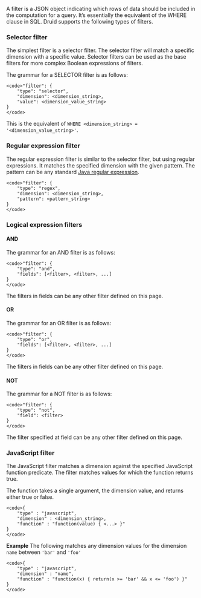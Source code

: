 A filter is a JSON object indicating which rows of data should be included in the computation for a query. It’s essentially the equivalent of the WHERE clause in SQL. Druid supports the following types of filters.

### Selector filter

The simplest filter is a selector filter. The selector filter will match a specific dimension with a specific value. Selector filters can be used as the base filters for more complex Boolean expressions of filters.

The grammar for a SELECTOR filter is as follows:

    <code>"filter": {
        "type": "selector",
        "dimension": <dimension_string>,
        "value": <dimension_value_string>
    }
    </code>

This is the equivalent of `WHERE <dimension_string> = '<dimension_value_string>'`.

### Regular expression filter

The regular expression filter is similar to the selector filter, but using regular expressions. It matches the specified dimension with the given pattern. The pattern can be any standard [Java regular expression](http://docs.oracle.com/javase/6/docs/api/java/util/regex/Pattern.html).

    <code>"filter": {
        "type": "regex",
        "dimension": <dimension_string>,
        "pattern": <pattern_string>
    }
    </code>

### Logical expression filters

#### AND

The grammar for an AND filter is as follows:

    <code>"filter": {
        "type": "and",
        "fields": [<filter>, <filter>, ...]
    }
    </code>

The filters in fields can be any other filter defined on this page.

#### OR

The grammar for an OR filter is as follows:

    <code>"filter": {
        "type": "or",
        "fields": [<filter>, <filter>, ...]
    }
    </code>

The filters in fields can be any other filter defined on this page.

#### NOT

The grammar for a NOT filter is as follows:

    <code>"filter": {
        "type": "not",
        "field": <filter>
    }
    </code>

The filter specified at field can be any other filter defined on this page.

### JavaScript filter

The JavaScript filter matches a dimension against the specified JavaScript function predicate. The filter matches values for which the function returns true.

The function takes a single argument, the dimension value, and returns either true or false.

    <code>{
        "type" : "javascript",
        "dimension" : <dimension_string>,
        "function" : "function(value) { <...> }"
    }
    </code>

**Example**
The following matches any dimension values for the dimension `name` between `'bar'` and `'foo'`

    <code>{
        "type" : "javascript",
        "dimension" : "name",
        "function" : "function(x) { return(x >= 'bar' && x <= 'foo') }"
    }
    </code>
